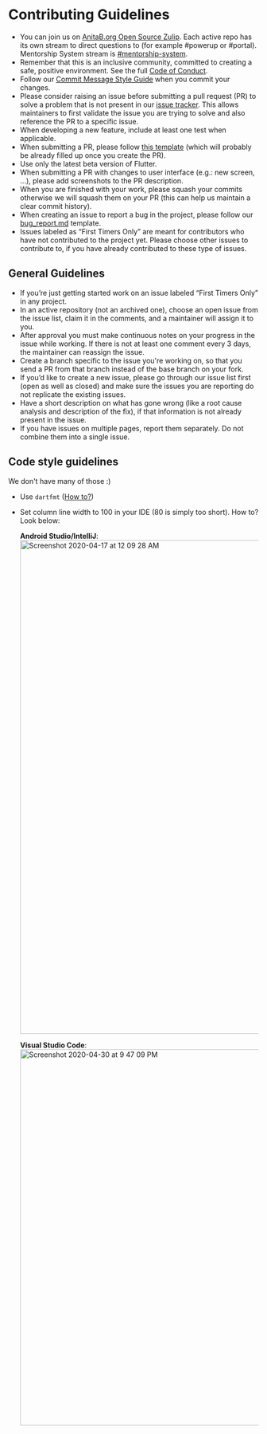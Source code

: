 # Contributing Guidelines

- You can join us on [AnitaB.org Open Source Zulip](https://anitab-org.zulipchat.com/). Each active repo has its own stream to direct questions to (for example #powerup or #portal). Mentorship System stream is [#mentorship-system](https://anitab-org.zulipchat.com/#narrow/stream/222534-mentorship-system).
- Remember that this is an inclusive community, committed to creating a safe, positive environment. See the full [Code of Conduct](http://www.systers.io/code-of-conduct.html).
- Follow our [Commit Message Style Guide](https://github.com/anitab-org/mentorship-android/wiki/Commit-Message-Style-Guide) when you commit your changes.
- Please consider raising an issue before submitting a pull request (PR) to solve a problem that is not present in our [issue tracker](https://github.com/anitab-org/mentorship-flutter/issues). This allows maintainers to first validate the issue you are trying to solve and also reference the PR to a specific issue.
- When developing a new feature, include at least one test when applicable.
- When submitting a PR, please follow [this template](.github/PULL_REQUEST_TEMPLATE.md) (which will probably be already filled up once you create the PR).
- Use only the latest beta version of Flutter.
- When submitting a PR with changes to user interface (e.g.: new screen, ...), please add screenshots to the PR description.
- When you are finished with your work, please squash your commits otherwise we will squash them on your PR (this can help us maintain a clear commit history).
- When creating an issue to report a bug in the project, please follow our [bug_report.md](.github/ISSUE_TEMPLATE/bug_report.md) template.
- Issues labeled as “First Timers Only” are meant for contributors who have not contributed to the project yet. Please choose other issues to contribute to, if you have already contributed to these type of issues.

## General Guidelines

- If you’re just getting started work on an issue labeled “First Timers Only” in any project.
- In an active repository (not an archived one), choose an open issue from the issue list, claim it in the comments, and a maintainer will assign it to you.
- After approval you must make continuous notes on your progress in the issue while working. If there is not at least one comment every 3 days, the maintainer can reassign the issue.
- Create a branch specific to the issue you're working on, so that you send a PR from that branch instead of the base branch on your fork.
- If you’d like to create a new issue, please go through our issue list first (open as well as closed) and make sure the issues you are reporting do not replicate the existing issues.
- Have a short description on what has gone wrong (like a root cause analysis and description of the fix), if that information is not already present in the issue.
- If you have issues on multiple pages, report them separately. Do not combine them into a single issue.

## Code style guidelines

We don't have many of those :)

- Use `dartfmt` ([How to?](https://flutter.dev/docs/development/tools/formatting))
- Set column line width to 100 in your IDE (80 is simply too short). How to? Look below:

  **Android Studio/IntelliJ**:
  <img width="991" alt="Screenshot 2020-04-17 at 12 09 28 AM" src="https://user-images.githubusercontent.com/40357511/79511535-c3883500-803f-11ea-97d4-b9264ed87d74.png">

  **Visual Studio Code**:
  <img width="755" alt="Screenshot 2020-04-30 at 9 47 09 PM" src="https://user-images.githubusercontent.com/40357511/80752748-5a6aec00-8b2c-11ea-9ff8-43d2c34ab564.png">
